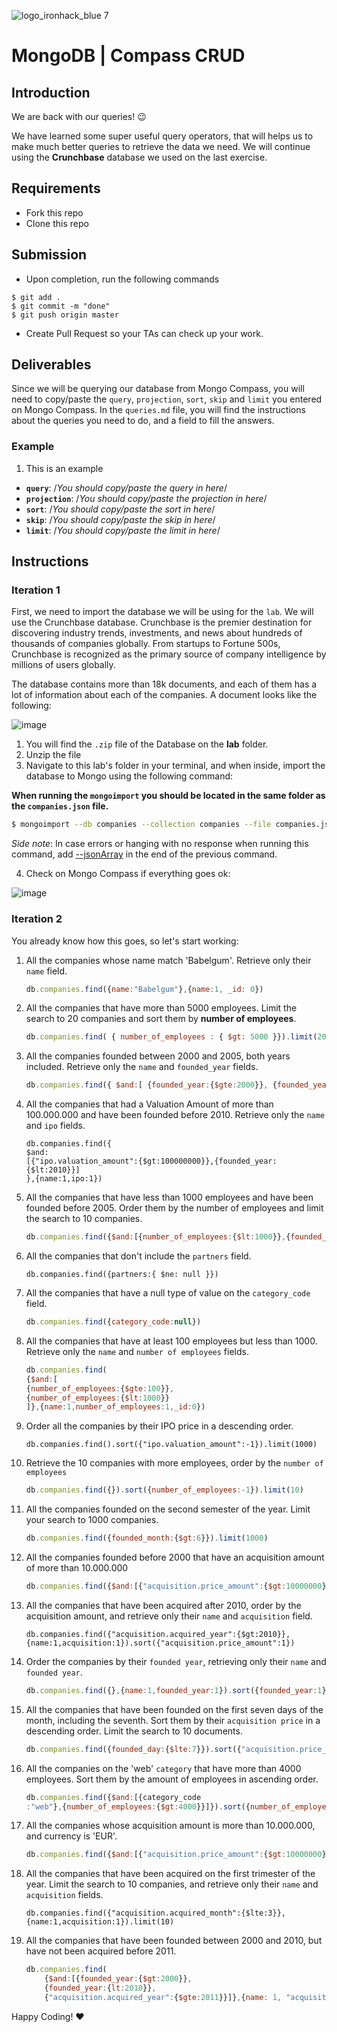 ![logo_ironhack_blue 7](https://user-images.githubusercontent.com/23629340/40541063-a07a0a8a-601a-11e8-91b5-2f13e4e6b441.png)

# MongoDB | Compass CRUD

## Introduction

We are back with our queries! :wink:

We have learned some super useful query operators, that will helps us to make much better queries to retrieve the data we need. We will continue using the **Crunchbase** database we used on the last exercise.

## Requirements

- Fork this repo
- Clone this repo

## Submission

- Upon completion, run the following commands

```
$ git add .
$ git commit -m "done"
$ git push origin master
```

- Create Pull Request so your TAs can check up your work.

## Deliverables

Since we will be querying our database from Mongo Compass, you will need to copy/paste the `query`, `projection`, `sort`, `skip` and `limit` you entered on Mongo Compass. In the `queries.md` file, you will find the instructions about the queries you need to do, and a field to fill the answers.

### Example

1. This is an example

- **`query`**: /_You should copy/paste the query in here_/
- **`projection`**: /_You should copy/paste the projection in here_/
- **`sort`**: /_You should copy/paste the sort in here_/
- **`skip`**: /_You should copy/paste the skip in here_/
- **`limit`**: /_You should copy/paste the limit in here_/

## Instructions

### Iteration 1

First, we need to import the database we will be using for the `lab`. We will use the Crunchbase database. Crunchbase is the premier destination for discovering industry trends, investments, and news about hundreds of thousands of companies globally. From startups to Fortune 500s, Crunchbase is recognized as the primary source of company intelligence by millions of users globally.

The database contains more than 18k documents, and each of them has a lot of information about each of the companies. A document looks like the following:

![image](https://user-images.githubusercontent.com/23629340/36494916-d6db1770-1733-11e8-903e-5119b3c1b688.png)

1. You will find the `.zip` file of the Database on the **lab** folder.
2. Unzip the file
3. Navigate to this lab's folder in your terminal, and when inside, import the database to Mongo using the following command:

__When running the `mongoimport` you should be located in the same folder as the `companies.json` file.__

```bash
$ mongoimport --db companies --collection companies --file companies.json
```

_Side note_: In case errors or hanging with no response when running this command, add [--jsonArray](https://docs.mongodb.com/manual/reference/program/mongoimport/#cmdoption-mongoimport-jsonarray) in the end of the previous command.

4. Check on Mongo Compass if everything goes ok:

![image](https://user-images.githubusercontent.com/23629340/36534191-1f1bc5ec-17c6-11e8-9463-4945679b98c0.png)

### Iteration 2

You already know how this goes, so let's start working:

1. All the companies whose name match 'Babelgum'. Retrieve only their `name` field.

   ```javascript
   db.companies.find({name:"Babelgum"},{name:1, _id: 0})
   ```

2. All the companies that have more than 5000 employees. Limit the search to 20 companies and sort them by **number of employees**.

   ```javascript
   db.companies.find( { number_of_employees : { $gt: 5000 }}).limit(20).sort({number_of_employees:-1})
   ```

3. All the companies founded between 2000 and 2005, both years included. Retrieve only the `name` and `founded_year` fields.

   ```javascript
   db.companies.find({ $and:[ {founded_year:{$gte:2000}}, {founded_year:{$lte:2005}} ]}, {name:1,founded_year:1})
   ```

4. All the companies that had a Valuation Amount of more than 100.000.000 and have been founded before 2010. Retrieve only the `name` and `ipo` fields.

   ```
   db.companies.find({
   $and:
   [{"ipo.valuation_amount":{$gt:100000000}},{founded_year:{$lt:2010}}]
   },{name:1,ipo:1})
   ```

5. All the companies that have less than 1000 employees and have been founded before 2005. Order them by the number of employees and limit the search to 10 companies.

   ```javascript
   db.companies.find({$and:[{number_of_employees:{$lt:1000}},{founded_year:{$lt:2005}}]}).sort({number_of_employees:-1}).limit(10)
   ```

6. All the companies that don't include the `partners` field.

   ```
   db.companies.find({partners:{ $ne: null }})
   ```

   

7. All the companies that have a null type of value on the `category_code` field.

   ```javascript
   db.companies.find({category_code:null})
   ```

   

8. All the companies that have at least 100 employees but less than 1000. Retrieve only the `name` and `number of employees` fields.

   ```javascript
   db.companies.find(
   {$and:[
   {number_of_employees:{$gte:100}},
   {number_of_employees:{$lt:1000}}
   ]},{name:1,number_of_employees:1,_id:0})
   ```

9. Order all the companies by their IPO price in a descending order.

   ```
   db.companies.find().sort({"ipo.valuation_amount":-1}).limit(1000)
   ```

10. Retrieve the 10 companies with more employees, order by the `number of employees`

    ```javascript
    db.companies.find({}).sort({number_of_employees:-1}).limit(10)
    ```

11. All the companies founded on the second semester of the year. Limit your search to 1000 companies.

    ```javascript
    db.companies.find({founded_month:{$gt:6}}).limit(1000)
    ```

12. All the companies founded before 2000 that have an acquisition amount of more than 10.000.000

    ```javascript
    db.companies.find({$and:[{"acquisition.price_amount":{$gt:10000000}},{founded_year:{$lt:2000}}]})
    ```

13. All the companies that have been acquired after 2010, order by the acquisition amount, and retrieve only their `name` and `acquisition` field.

    ```
    db.companies.find({"acquisition.acquired_year":{$gt:2010}},{name:1,acquisition:1}).sort({"acquisition.price_amount":1})
    ```

14. Order the companies by their `founded year`, retrieving only their `name` and `founded year`.

    ```javascript
    db.companies.find({},{name:1,founded_year:1}).sort({founded_year:1}).limit(1000)
    ```

15. All the companies that have been founded on the first seven days of the month, including the seventh. Sort them by their `acquisition price` in a descending order. Limit the search to 10 documents.

    ```javascript
    db.companies.find({founded_day:{$lte:7}}).sort({"acquisition.price_amount":-1}).limit(10)
    ```

16. All the companies on the 'web' `category` that have more than 4000 employees. Sort them by the amount of employees in ascending order.

    ```javascript
    db.companies.find({$and:[{category_code
    :"web"},{number_of_employees:{$gt:4000}}]}).sort({number_of_employees:1})
    ```

17. All the companies whose acquisition amount is more than 10.000.000, and currency is 'EUR'.

    ```javascript
    db.companies.find({$and:[{"acquisition.price_amount":{$gt:10000000}},{"acquisition.price_currency_code":"EUR"}]})  
    ```

18. All the companies that have been acquired on the first trimester of the year. Limit the search to 10 companies, and retrieve only their `name` and `acquisition` fields.

    ```
    db.companies.find({"acquisition.acquired_month":{$lte:3}},{name:1,acquisition:1}).limit(10)
    ```

19. All the companies that have been founded between 2000 and 2010, but have not been acquired before 2011.

    ```javascript
    db.companies.find(
        {$and:[{founded_year:{$gt:2000}},
        {founded_year:{lt:2010}},
        {"acquisition.acquired_year":{$gte:2011}}]},{name: 1, "acquisition.acquired_year": 1})
    ```

    

Happy Coding! :heart:

